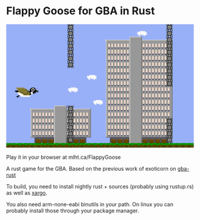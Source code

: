 Flappy Goose for GBA in Rust
============================
![Flappy Goose Screenshot](/screenshot.png)

Play it in your browser at mlht.ca/FlappyGoose

A rust game for the GBA. Based on the previous work of exoticorn on [gba-rust](https://github.com/exoticorn/gba-rust)

To build, you need to install nightly rust + sources (probably using rustup.rs)
as well as [xargo](https://github.com/japaric/xargo).

You also need arm-none-eabi binutils in your path. On linux you can
probably install those through your package manager.
